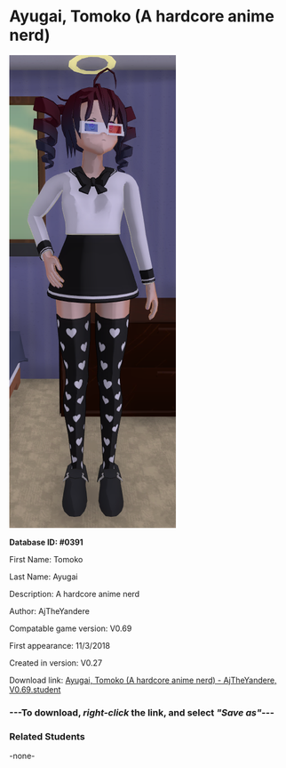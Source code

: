 # Ayugai, Tomoko (A hardcore anime nerd)

<img src="../../Files/Images/Ayugai, Tomoko (A hardcore anime nerd).png" title="Ayugai, Tomoko (A hardcore anime nerd) - AjTheYandere, V0.69">

**Database ID: #0391**

First Name: Tomoko

Last Name: Ayugai

Description: A hardcore anime nerd

Author: AjTheYandere

Compatable game version: V0.69

First appearance: 11/3/2018

Created in version: V0.27

Download link: <a href="https://raw.githubusercontent.com/Arbiter1223/Daigaku-Gurashi-Custom-Students/master/Files/Student%20Files/Ayugai%2C%20Tomoko%20(A%20hardcore%20anime%20nerd)%20-%20AjTheYandere%2C%20V0.69.student">Ayugai, Tomoko (A hardcore anime nerd) - AjTheYandere, V0.69.student</a>

### ---**To download, _right-click_ the link, and select _"Save as"_**---

### Related Students

-none-

